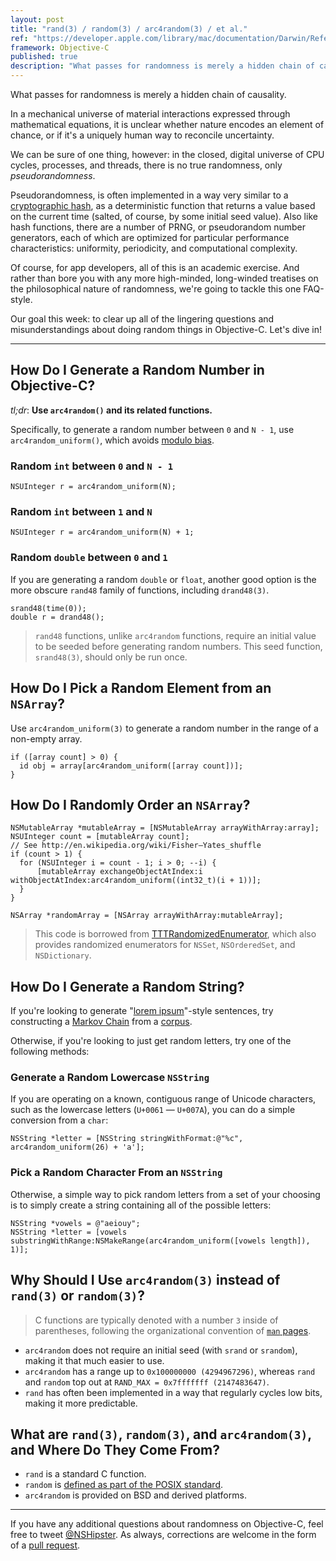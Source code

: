 ```yaml
---
layout: post
title: "rand(3) / random(3) / arc4random(3) / et al."
ref: "https://developer.apple.com/library/mac/documentation/Darwin/Reference/ManPages/man3/arc4random.3.html"
framework: Objective-C
published: true
description: "What passes for randomness is merely a hidden chain of causality. Of course, app developers could care less about philosophy—what they want is code. Thus, our goal this week: to clear up all of the lingering questions and misunderstandings about doing random things in Objective-C"
---
```


What passes for randomness is merely a hidden chain of causality.

In a mechanical universe of material interactions expressed through mathematical equations, it is unclear whether nature encodes an element of chance, or if it's a uniquely human way to reconcile uncertainty.

We can be sure of one thing, however: in the closed, digital universe of CPU cycles, processes, and threads, there is no true randomness, only _pseudorandomness_.

Pseudorandomness, is often implemented in a way very similar to a [cryptographic hash](http://en.wikipedia.org/wiki/Cryptographic_hash_function), as a deterministic function that returns a value based on the current time (salted, of course, by some initial seed value). Also like hash functions, there are a number of <acronym>PRNG</acronym>, or pseudorandom number generators, each of which are optimized for particular performance characteristics: uniformity, periodicity, and computational complexity.

Of course, for app developers, all of this is an academic exercise. And rather than bore you with any more high-minded, long-winded treatises on the philosophical nature of randomness, we're going to tackle this one FAQ-style.

Our goal this week: to clear up all of the lingering questions and misunderstandings about doing random things in Objective-C. Let's dive in!

---

## How Do I Generate a Random Number in Objective-C?

_tl;dr_: **Use `arc4random()` and its related functions.**

Specifically, to generate a random number between `0` and `N - 1`, use `arc4random_uniform()`, which avoids [modulo bias](http://eternallyconfuzzled.com/arts/jsw_art_rand.aspx).

### Random `int` between `0` and `N - 1`

~~~{objective-c}
NSUInteger r = arc4random_uniform(N);
~~~

### Random `int` between `1` and `N`

~~~{objective-c}
NSUInteger r = arc4random_uniform(N) + 1;
~~~

### Random `double` between `0` and `1`

If you are generating a random `double` or `float`, another good option is the more obscure `rand48` family of functions, including `drand48(3)`.

~~~{objective-c}
srand48(time(0));
double r = drand48();
~~~

> `rand48` functions, unlike `arc4random` functions, require an initial value to be seeded before generating random numbers. This seed function, `srand48(3)`, should only be run once.

## How Do I Pick a Random Element from an `NSArray`?

Use `arc4random_uniform(3)` to generate a random number in the range of a non-empty array.

~~~{objective-c}
if ([array count] > 0) {
  id obj = array[arc4random_uniform([array count])];
}
~~~

## How Do I Randomly Order an `NSArray`?

~~~{objective-c}
NSMutableArray *mutableArray = [NSMutableArray arrayWithArray:array];
NSUInteger count = [mutableArray count];
// See http://en.wikipedia.org/wiki/Fisher–Yates_shuffle
if (count > 1) {
  for (NSUInteger i = count - 1; i > 0; --i) {
      [mutableArray exchangeObjectAtIndex:i withObjectAtIndex:arc4random_uniform((int32_t)(i + 1))];
  }
}

NSArray *randomArray = [NSArray arrayWithArray:mutableArray];
~~~

> This code is borrowed from [TTTRandomizedEnumerator](https://github.com/mattt/TTTRandomizedEnumerator), which also provides randomized enumerators for `NSSet`, `NSOrderedSet`, and `NSDictionary`.

## How Do I Generate a Random String?

If you're looking to generate "[lorem ipsum](http://en.wikipedia.org/wiki/Lorem_ipsum)"-style sentences, try constructing a [Markov Chain](http://en.wikipedia.org/wiki/Markov_chain) from a [corpus](http://en.wikipedia.org/wiki/Text_corpus).

Otherwise, if you're looking to just get random letters, try one of the following methods:

### Generate a Random Lowercase `NSString`

If you are operating on a known, contiguous range of Unicode characters, such as the lowercase letters (`U+0061` — `U+007A`), you can do a simple conversion from a `char`:

~~~{objective-c}
NSString *letter = [NSString stringWithFormat:@"%c", arc4random_uniform(26) + 'a'];
~~~

### Pick a Random Character From an `NSString`

Otherwise, a simple way to pick random letters from a set of your choosing is to simply create a string containing all of the possible letters:

~~~{objective-c}
NSString *vowels = @"aeiouy";
NSString *letter = [vowels substringWithRange:NSMakeRange(arc4random_uniform([vowels length]), 1)];
~~~

## Why Should I Use `arc4random(3)` instead of `rand(3)` or `random(3)`?

> C functions are typically denoted with a number `3` inside of parentheses, following the organizational convention of [`man` pages](http://en.wikipedia.org/wiki/Man_page#Manual_sections).

- `arc4random` does not require an initial seed (with `srand` or `srandom`), making it that much easier to use.
- `arc4random` has a range up to `0x100000000 (4294967296)`, whereas `rand` and `random` top out at `RAND_MAX = 0x7fffffff (2147483647)`.
- `rand` has often been implemented in a way that regularly cycles low bits, making it more predictable.

## What are `rand(3)`, `random(3)`, and `arc4random(3)`, and Where Do They Come From?

- `rand` is a standard C function.
- `random` is [defined as part of the POSIX standard](http://pubs.opengroup.org/onlinepubs/009695399/functions/initstate.html).
- `arc4random` is provided on BSD and derived platforms.

---

If you have any additional questions about randomness on Objective-C, feel free to tweet [@NSHipster](https://twitter.com/NSHipster). As always, corrections are welcome in the form of a [pull request](https://github.com/NSHipster/articles/pulls).
